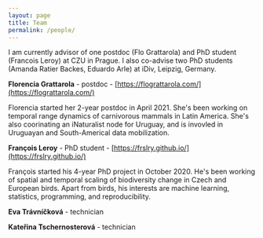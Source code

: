 ```yaml
---
layout: page
title: Team
permalink: /people/
---
```


I am currently advisor of one postdoc (Flo Grattarola) and PhD student (Francois Leroy) at CZU in Prague. I also co-advise two PhD students (Amanda Ratier Backes, Eduardo Arle) at iDiv, Leipzig, Germany.

**Florencia Grattarola** - postdoc - [https://flograttarola.com/](https://flograttarola.com/)

Florencia started her 2-year postdoc in April 2021. She's been working on temporal range dynamics of carnivorous mammals in Latin America. She's also coorinating an iNaturalist node for Uruguay, and is invovled in Uruguayan and South-Americal data mobilization.

**François Leroy** - PhD student - [https://frslry.github.io/](https://frslry.github.io/)

François started his 4-year PhD project in October 2020. He's been working of spatial and temporal scaling of biodiversity change in Czech and European birds. Apart from birds, his interests are machine learning, statistics, programming, and reproducibility.

**Eva Trávníčková** - technician

**Kateřina Tschernosterová** - technician



